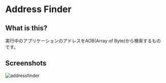 # Address Finder

## What is this?
実行中のアプリケーションのアドレスをAOB(Array of Byte)から検索するものです。

## Screenshots
![addressfinder](https://cloud.githubusercontent.com/assets/23380926/20706462/d3fb3984-b66a-11e6-8f66-facdd866ebda.png)
